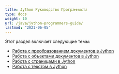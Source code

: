 ```yaml
---
title: Jython Руководство Программиста
type: docs
weight: 10
url: /java/jython-programmers-guide/
lastmod: "2021-06-05"
---
```


Этот раздел включает следующие темы:

- [Работа с преобразованием документов в Jython](/pdf/java/working-with-document-conversion-in-jython/)
- [Работа с объектами документов в Jython](/pdf/java/working-with-document-object-in-jython/)
- [Работа с страницами в Jython](/pdf/java/working-with-pages-in-jython/)
- [Работа с текстом в Jython](/pdf/java/working-with-text-in-jython/)